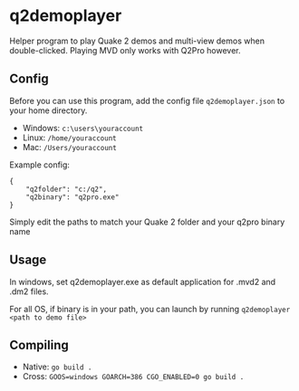 # q2demoplayer
Helper program to play Quake 2 demos and multi-view demos when double-clicked. Playing MVD only works with Q2Pro however.

## Config
Before you can use this program, add the config file `q2demoplayer.json` to your home directory.
- Windows: `c:\users\youraccount`
- Linux: `/home/youraccount`
- Mac: `/Users/youraccount`

Example config:
```
{
    "q2folder": "c:/q2",
    "q2binary": "q2pro.exe"
}
```

Simply edit the paths to match your Quake 2 folder and your q2pro binary name

## Usage
In windows, set q2demoplayer.exe as default application for .mvd2 and .dm2 files.

For all OS, if binary is in your path, you can launch by running `q2demoplayer <path to demo file>`


## Compiling
- Native: `go build .`
- Cross: `GOOS=windows GOARCH=386 CGO_ENABLED=0 go build .`
